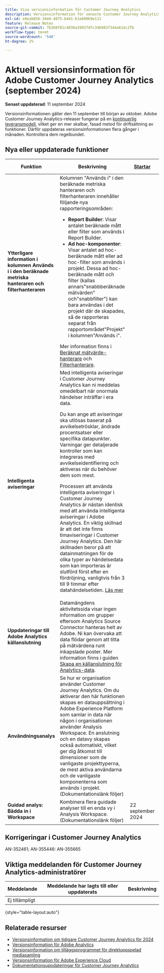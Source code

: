 ```yaml
---
title: Visa versionsinformation för Customer Journey Analytics
description: Versionsinformation för senaste Customer Journey Analytics
exl-id: e8eab856-34e0-4875-b441-b1e680b9e111
feature: Release Notes
source-git-commit: 7b368f81c4036a3992fdfc34b983f344a61dc2fb
workflow-type: tm+mt
source-wordcount: '548'
ht-degree: 2%

---
```


# Aktuell versionsinformation för Adobe Customer Journey Analytics (september 2024)

**Senast uppdaterad**: 11 september 2024

Versionsinformationen gäller den 11 september till början av oktober. Adobe Customer Journey Analytics-releaser fungerar på en [kontinuerlig leveransmodell](releases.md), vilket ger en mer skalbar, fasad metod för driftsättning av funktioner. Därför uppdateras versionsinformationen flera gånger i månaden. Kontrollera dem regelbundet.

## Nya eller uppdaterade funktioner

| Funktion | Beskrivning | [Startar](releases.md) | [Allmän tillgänglighet](releases.md) |
| ----------- | ---------- | ------- | ---- |
| **Ytterligare information i kolumnen Används i i den beräknade metriska hanteraren och filterhanteraren** | Kolumnen &quot;Används i&quot; i den beräknade metriska hanteraren och filterhanteraren innehåller följande nya rapporteringsområden:<ul><li>**Report Builder**: Visar antalet beräknade mått eller filter som används i Report Builder.</li><li>**Ad hoc-komponenter**: Visar antalet ad hoc-beräknade mått eller ad hoc-filter som används i projekt. Dessa ad hoc-beräknade mått och filter (kallas annars&quot;snabbberäknade mätvärden&quot; och&quot;snabbfilter&quot;) kan bara användas i det projekt där de skapades, så de rapporteras separat från rapportområdet&quot;Projekt&quot; i kolumnen&quot;Används i&quot;.</li></ul>Mer information finns i [Beräknat mätvärde-hanterare](https://experienceleague.adobe.com/en/docs/analytics-platform/using/cja-components/cja-calcmetrics/cm-workflow/cm-manager) och [Filterhanterare](https://experienceleague.adobe.com/en/docs/analytics-platform/using/cja-components/cja-filters/manage-filters). |  | 11 sept 2024 |
| **Intelligenta aviseringar** | Med intelligenta aviseringar i Customer Journey Analytics kan ni meddelas omedelbart när onormala händelser inträffar i era data.<p>Du kan ange att aviseringar ska utlösas baserat på avvikelsetrösklar, ändrade procentsatser eller specifika datapunkter. Varningar ger detaljerade kontroller som kan integreras med avvikelseidentifiering och aktiveras när du behöver dem som mest.</p><p>Processen att använda intelligenta aviseringar i Customer Journey Analytics är nästan identisk med att använda intelligenta aviseringar i Adobe Analytics. En viktig skillnad är att det inte finns timaviseringar i Customer Journey Analytics. Den här skillnaden beror på att datainmatningen för de olika typer av händelsedata som kan importeras är slutförd först efter en fördröjning, vanligtvis från 3 till 9 timmar efter datahändelsetiden. [Läs mer](https://experienceleague.adobe.com/en/docs/analytics-platform/using/cja-workspace/c-intelligent-alerts/intellligent-alerts) |  | Mid September 2024 |
| **Uppdateringar till Adobe Analytics källanslutning** | Datamängdens aktivitetssida visar ingen information om grupper eftersom Analytics Source Connector hanteras helt av Adobe. Ni kan övervaka att data flödar genom att titta på mätvärdena runt inkapslade poster. Mer information finns i guiden [Skapa en källanslutning för Analytics-data](https://experienceleague.adobe.com/en/docs/experience-platform/sources/ui-tutorials/create/adobe-applications/analytics). |  | Ute nu |
| **Användningsanalys** | Se hur er organisation använder Customer Journey Analytics. Om du aktiverar den här funktionen skapas en datauppsättning i Adobe Experience Platform som samlar in data när någon i organisationen använder Analysis Workspace. En anslutning och en datavy skapas också automatiskt, vilket ger dig åtkomst till dimensioner som de vanligaste projekttyperna, de mest aktiva användarna och de vanligaste komponenterna som används i projekt. (Dokumentationslänk följer) |  | 18 september 2024 |
| **Guidad analys: Bädda in i Workspace** | Kombinera flera guidade analyser till en enda vy i Analysis Workspace. (Dokumentationslänk följer) | 22 september 2024 | 2 oktober 2024 |


## Korrigeringar i Customer Journey Analytics

AN-352461; AN-355446: AN-355665

## Viktiga meddelanden för Customer Journey Analytics-administratörer

| Meddelande | Meddelande har lagts till eller uppdaterats | Beskrivning |
| --- | --- | --- |
| Ej tillämpligt | | |

{style="table-layout:auto"}

## Relaterade resurser

* [Versionsinformation om tidigare Customer Journey Analytics för 2024](/help/release-notes/2024.md)
* [Versionsinformation för Adobe Analytics](https://experienceleague.adobe.com/docs/analytics/release-notes/latest.html)
* [Versionsinformation om tilläggsprogrammet för direktuppspelad mediasamling](https://experienceleague.adobe.com/docs/media-analytics/using/additional-resources/release-notes.html)
* [Versionsinformation för Adobe Experience Cloud](https://experienceleague.adobe.com/docs/release-notes/experience-cloud/current.html)
* [Dokumentationsuppdateringar för Customer Journey Analytics](/help/release-notes/doc-changes.md)

